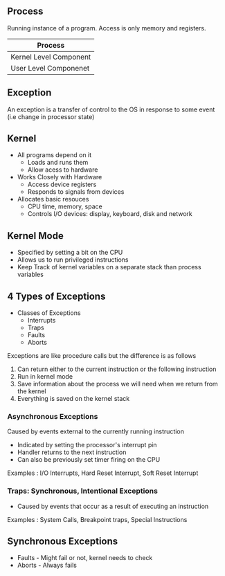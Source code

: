 ## Process
Running instance of a program. Access is only memory and registers.

| Process       |
|--------------|
| Kernel Level Component | 
| User Level Componenet  | 

## Exception
An exception is a transfer of control to the OS in response to some event (i.e change in processor state)

## Kernel
* All programs depend on it
    - Loads and runs them
    - Allow acess to hardware
* Works Closely with Hardware
    - Access device registers
    - Responds to signals from devices
* Allocates basic resouces
    - CPU time, memory, space
    - Controls I/O devices: display, keyboard, disk and network

## Kernel Mode
* Specified by setting a bit on the CPU
* Allows us to run privileged instructions
* Keep Track of kernel variables on a separate stack than process variables

## 4 Types of Exceptions
* Classes of Exceptions
    - Interrupts
    - Traps
    - Faults
    - Aborts

Exceptions are like procedure calls but the difference is as follows
1. Can return either to the current instruction or the following instruction
2. Run in kernel mode
3. Save information about the process we will need when we return from the kernel
4. Everything is saved on the kernel stack

### Asynchronous Exceptions
Caused by events external to the currently running instruction
- Indicated by setting the processor's interrupt pin
- Handler returns to the next instruction
- Can also be previously set timer firing on the CPU

Examples : I/O Interrupts, Hard Reset Interrupt, Soft Reset Interrupt

### Traps: Synchronous, Intentional Exceptions
* Caused by events that occur as a result of executing an instruction

Examples : System Calls, Breakpoint traps, Special Instructions

## Synchronous Exceptions
* Faults - Might fail or not, kernel needs to check
* Aborts - Always fails